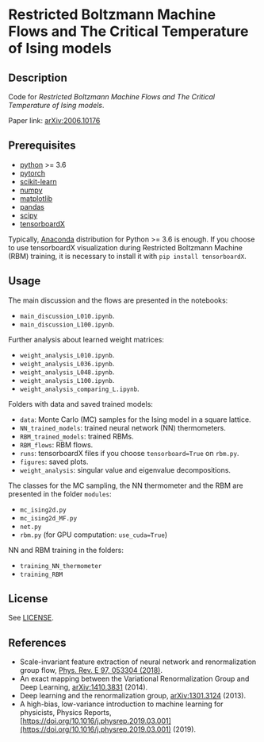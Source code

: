 # Restricted Boltzmann Machine Flows and The Critical Temperature of Ising models

## Description

Code for *Restricted Boltzmann Machine Flows and The Critical Temperature of Ising models*.

Paper link: [arXiv:2006.10176](https://arxiv.org/abs/2006.10176)

## Prerequisites
- [python](https://www.python.org/) >= 3.6
- [pytorch](https://pytorch.org/)
- [scikit-learn](https://scikit-learn.org/stable/)
- [numpy](https://www.numpy.org/)
- [matplotlib](https://matplotlib.org/)
- [pandas](https://pandas.pydata.org/)
- [scipy](https://www.scipy.org/)
- [tensorboardX](https://pypi.org/project/tensorboardX/) 

Typically, [Anaconda](https://www.anaconda.com/distribution/) distribution for Python >= 3.6 is enough. If you choose to use tensorboardX
visualization during Restricted Boltzmann Machine (RBM) training, it is necessary to install it with `pip install tensorboardX`.

## Usage

The main discussion and the flows are presented in the notebooks:

- `main_discussion_L010.ipynb`.
- `main_discussion_L100.ipynb`.

Further analysis about learned weight matrices:

- `weight_analysis_L010.ipynb`.
- `weight_analysis_L036.ipynb`.
- `weight_analysis_L048.ipynb`.
- `weight_analysis_L100.ipynb`.
- `weight_analysis_comparing_L.ipynb`.


Folders with data and saved trained models:

- `data`: Monte Carlo (MC) samples for the Ising model in a square lattice.
- `NN_trained_models`: trained neural network (NN) thermometers.
- `RBM_trained_models`: trained RBMs.
- `RBM_flows`: RBM flows.
- `runs`: tensorboardX files if you choose `tensorboard=True` on `rbm.py`.
- `figures`: saved plots.
- `weight_analysis`: singular value and eigenvalue decompositions.

The classes for the MC sampling, the NN thermometer and the RBM are presented in the folder `modules`:

- `mc_ising2d.py` 
- `mc_ising2d_MF.py`
- `net.py` 
- `rbm.py` (for GPU computation: `use_cuda=True`)

NN and RBM training in the folders:

- `training_NN_thermometer`
- `training_RBM`

## License

See [LICENSE](https://github.com/rodsveiga/rbm_flows_ising/blob/master/LICENSE).

## References

- Scale-invariant feature extraction of neural network and renormalization group flow, [Phys. Rev. E 97, 053304 (2018)](https://journals.aps.org/pre/abstract/10.1103/PhysRevE.97.053304).
- An exact mapping between the Variational Renormalization Group and Deep Learning, [arXiv:1410.3831](https://arxiv.org/abs/1410.3831) (2014).
- Deep learning and the renormalization group, [arXiv:1301.3124](https://arxiv.org/abs/1301.3124) (2013).
- A high-bias, low-variance introduction to machine learning for physicists, Physics Reports, [https://doi.org/10.1016/j.physrep.2019.03.001](https://doi.org/10.1016/j.physrep.2019.03.001) (2019).
